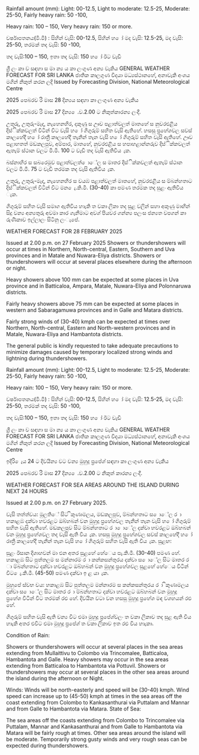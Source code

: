 Rainfall amount (mm): Light: 00-12.5, Light to moderate: 12.5-25, Moderate: 25-50, Fairly heavy rain: 50 -100,

Heavy rain: 100 – 150, Very heavy rain: 150 or more.

වර්ෂාපතනය(මි.මී) : සිහින් වැසි: 00-12.5, සිහින් හ ෝ මද වැසි: 12.5-25, මද වැසි: 25-50, තරමක් තද වැසි: 50 -100,

තද වැසි:100 – 150, ඉතා තද වැසි: 150 හ ෝ ඊට වැඩි

ශ්‍රී ලං කා ව සඳහා ස මා න්‍ය ය කා ලංගුණ අන්‍ය වැකිය GENERAL WEATHER FORECAST FOR SRI LANKA ජාතික කාලගුණ විදයා මධ්‍යස්ථානහේ, අනාවැකි අංශය මගින් නිකුත් කරන ලදි Issued by Forecasting Division, National Meteorological Centre

2025 පෙබරව රි මාස 28 දින්‍යය සඳහා කා ලංගුණ අන්‍ය වැකිය

2025 පෙබරව රි මාස 27 දින්‍ය ෙ.ව.2.00 ට නිකුත්කාරන්‍ය ලංදී.

උතුරු, උතුරු-මැද, නැහෙනහිර, දකුණු ස ඌව පළාත්වලත් මාතහේ ස නුවරඑළිය දිස්ික්කවලත් විටින් විට වැසි හ ෝ ගිගුරුම් සහිත වැසි ඇතිහේ. හසසු ප්‍රහේශවල සවස් කාලහේදී හ ෝ රාත්‍රී කාලහේදී තැනින් තැන වැසි හ ෝ ගිගුරුම් සහිත වැසි ඇතිහේ. ඌව පළාහතත් මඩකලපුව, අම්පාර, මාතහේ, නුවරඑළිය ස හපාහළාන්නරුව දිස්ික්කවලත් ඇතැම් ස්ථාන වලට මි.මි. 100 ට වැඩි තද වැසි ඇතිවිය ැක.

බස්නාහිර ස සබරෙමුව පළාත්වලත් ොේල ස මාතර දිස්ික්කවලත් ඇතැම් ස්ථාන වලට මි.මි. 75 ට වැඩි තරමක තද වැසි ඇතිවිය ැක.

උතුරු, උතුරු-මැද, නැහෙනහිර ස වයඹ පළාත්වලත් මාතහේ, නුවරඑළිය ස ම්බන්හතාට දිස්ික්කවලත් විටින් විට මන ෙැ.කි.මී. (30-40) කා පමණ තරමක තද සුළං ඇතිවිය ැක.

ගිගුරුම් සහිත වැසි සමාග ඇතිවිය හාැකි ත වකා ලිකා තද සුළ වලින් සහා අකුණු මාඟින් සිදු වන්‍ය අන්‍යතුරු අවමා කාර ගැනීමාට අවශ්‍ පියවර ගන්න්‍ය පලංස ජන්‍යත වපගන් කා රුණිකාව ඉල්ලාලං සිටිනු ලංැපේ.

WEATHER FORECAST FOR 28 FEBRUARY 2025

Issued at 2.00 p.m. on 27 February 2025 Showers or thundershowers will occur at times in Northern, North-central, Eastern, Southern and Uva provinces and in Matale and Nuwara-Eliya districts. Showers or thundershowers will occur at several places elsewhere during the afternoon or night.

Heavy showers above 100 mm can be expected at some places in Uva province and in Batticaloa, Ampara, Matale, Nuwara-Eliya and Polonnaruwa districts.

Fairly heavy showers above 75 mm can be expected at some places in western and Sabaragamuwa provinces and in Galle and Matara districts.

Fairly strong winds of (30-40) kmph can be expected at times over Northern, North-central, Eastern and North-western provinces and in Matale, Nuwara-Eliya and Hambantota districts.

The general public is kindly requested to take adequate precautions to minimize damages caused by temporary localized strong winds and lightning during thundershowers.

Rainfall amount (mm): Light: 00-12.5, Light to moderate: 12.5-25, Moderate: 25-50, Fairly heavy rain: 50 -100,

Heavy rain: 100 – 150, Very heavy rain: 150 or more.

වර්ෂාපතනය(මි.මී) : සිහින් වැසි: 00-12.5, සිහින් හ ෝ මද වැසි: 12.5-25, මද වැසි: 25-50, තරමක් තද වැසි: 50 -100,

තද වැසි:100 – 150, ඉතා තද වැසි: 150 හ ෝ ඊට වැඩි

ශ්‍රී ලං කා ව සඳහා ස මා න්‍ය ය කා ලංගුණ අන්‍ය වැකිය GENERAL WEATHER FORECAST FOR SRI LANKA ජාතික කාලගුණ විදයා මධ්‍යස්ථානහේ, අනාවැකි අංශය මගින් නිකුත් කරන ලදි Issued by Forecasting Division, National Meteorological Centre

ඉදිරි ෙැය 24 ට දිවයින්‍ය වට වන්‍ය මුහුදු ප්‍රපේශ්‍ සඳහා කා ලංගුණ අන්‍ය වැකිය

2025 පෙබරව රි මාස 27 දින්‍ය ෙ.ව.2.00 ට නිකුත් කාරන්‍ය ලංදී.

WEATHER FORECAST FOR SEA AREAS AROUND THE ISLAND DURING NEXT 24 HOURS

Issued at 2.00 p.m. on 27 February 2025.

වැසි තත්ත්වය: මුලතිේ සිට ිකුණාමලය, මඩකලපුව, ම්බන්හතාට ස ොේල ර ා හකාළඹ දක්වා හවරළට ඔබ්හබන් වන මුහුදු ප්‍රහේශවල තැනින් තැන වැසි හ ෝ ගිගුරුම් සහිත වැසි ඇතිහේ. මඩකලපුව සිට ම්බන්හතාට ර ා ොේල දක්වා හවරළට ඔබ්හබන් වන මුහුදු ප්‍රහේශවල තද වැසි ඇති විය ැක. හසසු මුහුදු ප්‍රහේශවල සවස් කාලහේදී හ ෝ රාත්‍රී කාලහේදී තැනින් තැන වැසි හ ෝ ගිගුරුම් සහිත වැසි ඇති විය ැක. සුළඟ:

සුළං ඊසාන දිශාහවන් මා එන අතර සුළහේ හේෙය පැ.කි.මී. (30-40) පමණ හේ. හකාළඹ සිට පුත්තලම ස මන්නාරම ර ා කන්කසන්තුරය දක්වා ස ොේල සිට මාතර ර ා ම්බන්හතාට දක්වා හවරළට ඔබ්හබන් වන මුහුදු ප්‍රහේශවල සුළහේ හේෙය විටින් විට ෙැ.කි.මී. (45-50) පමණ දක්වා ඉ ළ යා ැක.

මුහුපේ ස්වභ වය: හකාළඹ සිට පුත්තලම මන්නාරම ස කන්කසන්තුරය ර ා ිකුණාමලය දක්වා ස ොේල සිට මාතර ර ා ම්බන්හතාට දක්වා හවරළට ඔබ්හබන් වන මුහුදු ප්‍රහේශ විටින් විට තරමක් රළු හේ. දිවයින වටා වන හසසු මුහුදු ප්‍රහේශ මඳ වශහයන් රළු හේ.

ගිගුරුම් සහිත වැසි ඇති වන්‍ය විට එමා මුහුදු ප්‍රපේශ්‍වලං ත වකා ලිකාව තද සුළ ඇති විය හාැකි අතර එවිට එමා මුහුදු ප්‍රපේශ්‍ ත වකා ලිකාව ඉත රළු විය හාැකා.

Condition of Rain:

Showers or thundershowers will occur at several places in the sea areas extending from Mullaittivu to Colombo via Trincomalee, Batticaloa, Hambantota and Galle. Heavy showers may occur in the sea areas extending from Batticaloa to Hambantota via Pottuvil. Showers or thundershowers may occur at several places in the other sea areas around the island during the afternoon or Night.

Winds: Winds will be north-easterly and speed will be (30-40) kmph. Wind speed can increase up to (45-50) kmph at times in the sea areas off the coast extending from Colombo to Kankasanthurai via Puttalam and Mannar and from Galle to Hambantota via Matara. State of Sea:

The sea areas off the coasts extending from Colombo to Trincomalee via Puttalam, Mannar and Kankasanthurai and from Galle to Hambantota via Matara will be fairly rough at times. Other sea areas around the island will be moderate. Temporarily strong gusty winds and very rough seas can be expected during thundershowers.
